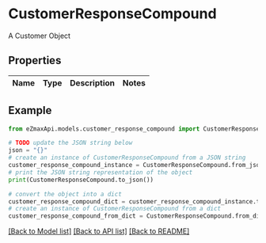 # CustomerResponseCompound

A Customer Object

## Properties

Name | Type | Description | Notes
------------ | ------------- | ------------- | -------------

## Example

```python
from eZmaxApi.models.customer_response_compound import CustomerResponseCompound

# TODO update the JSON string below
json = "{}"
# create an instance of CustomerResponseCompound from a JSON string
customer_response_compound_instance = CustomerResponseCompound.from_json(json)
# print the JSON string representation of the object
print(CustomerResponseCompound.to_json())

# convert the object into a dict
customer_response_compound_dict = customer_response_compound_instance.to_dict()
# create an instance of CustomerResponseCompound from a dict
customer_response_compound_from_dict = CustomerResponseCompound.from_dict(customer_response_compound_dict)
```
[[Back to Model list]](../README.md#documentation-for-models) [[Back to API list]](../README.md#documentation-for-api-endpoints) [[Back to README]](../README.md)


